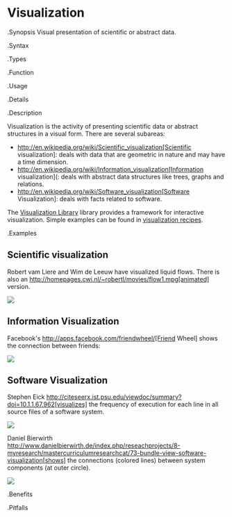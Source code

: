 # Visualization

.Synopsis
Visual presentation of scientific or abstract data.

.Syntax

.Types

.Function
       
.Usage

.Details

.Description

Visualization is the activity of presenting scientific data or abstract structures
in a visual form. There are several subareas:

*  http://en.wikipedia.org/wiki/Scientific_visualization[Scientific visualization]: deals with data that are geometric in nature and
  may have a time dimension.
*  http://en.wikipedia.org/wiki/Information_visualization[Information visualization](: deals with abstract data structures like trees, graphs and relations.
* http://en.wikipedia.org/wiki/Software_visualization[Software Visualization]: deals with facts related to software.


The [Visualization Library]((Library:Vis)) library provides a framework for interactive visualization.
Simple examples can be found in [visualization recipes]((Recipes:Recipes-Visualization)).

.Examples

## Scientific visualization


Robert vam Liere and Wim de Leeuw have visualized liquid flows.
There is also an http://homepages.cwi.nl/~robertl/movies/flow1.mpg[animated] version.


![]((flow.jpg))



## Information Visualization


Facebook's http://apps.facebook.com/friendwheel/[Friend Wheel] shows the connection between friends:



![]((friends.jpg))


## Software Visualization

Stephen Eick http://citeseerx.ist.psu.edu/viewdoc/summary?doi=10.1.1.67.962[visualizes] the frequency of execution for each line
in all source files of a software system.


![]((freq.png))



Daniel Bierwirth http://www.danielbierwirth.de/index.php/reseachprojects/8-myresearch/mastercurriculumresearchcat/73-bundle-view-software-visualization[shows] the connections (colored lines) between system components (at outer circle).


![]((bundle.jpg))


.Benefits

.Pitfalls


